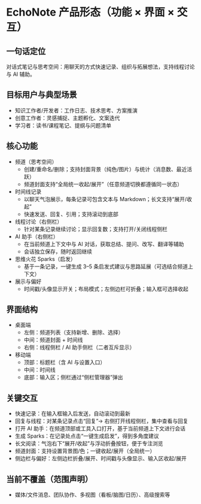 # EchoNote 产品形态（功能 × 界面 × 交互）

## 一句话定位
对话式笔记与思考空间：用聊天的方式快速记录、组织与拓展想法，支持线程讨论与 AI 辅助。

## 目标用户与典型场景
- 知识工作者/开发者：工作日志、技术思考、方案推演
- 创意工作者：灵感捕捉、主题孵化、文案迭代
- 学习者：读书/课程笔记、提纲与问题清单

## 核心功能
- 频道（思考空间）
  - 创建/重命名/删除；支持封面背景（纯色/图片）与统计（消息数、最近活跃）
  - 频道封面支持“全局统一收起/展开”（任意频道切换都遵循同一状态）
- 时间线记录
  - 以聊天气泡展示，每条记录可包含文本与 Markdown；长文支持“展开/收起”
  - 快速发送、回复、引用；支持滚动到底部
- 线程讨论（右侧栏）
  - 针对某条记录继续讨论；显示回复数；支持打开/关闭线程侧栏
- AI 助手（右侧栏）
  - 在当前频道上下文中与 AI 对话，获取总结、提问、改写、翻译等辅助
  - 会话独立保存，随时返回继续
- 思维火花 Sparks（启发）
  - 基于一条记录，一键生成 3–5 条启发式建议与思路延展（可选结合频道上下文）
- 展示与偏好
  - 时间戳/头像显示开关；布局模式；左侧边栏可折叠；输入框可选择收起

## 界面结构
- 桌面端
  - 左侧：频道列表（支持新增、删除、选择）
  - 中间：频道封面 + 时间线
  - 右侧：线程侧栏 / AI 助手侧栏（二者互斥显示）
- 移动端
  - 顶部：标题栏（含 AI 与设置入口）
  - 中间：时间线
  - 底部：输入区；侧栏通过“侧栏管理器”弹出

## 关键交互
- 快速记录：在输入框输入后发送，自动滚动到最新
- 回复与线程：对某条记录点击“回复”→ 右侧打开线程侧栏，集中查看与回复
- 打开 AI 助手：在频道顶部或工具入口打开，基于当前频道上下文进行会话
- 生成 Sparks：在记录处点击“一键生成启发”，得到多角度建议
- 长文阅读：气泡右下“展开/收起”与浮动折叠按钮，便于专注浏览
- 频道封面：支持设置背景图/色；一键收起/展开（全局统一）
- 侧边栏与偏好：左侧边栏折叠/展开、时间戳与头像显示、输入区收起/展开

## 当前不覆盖（范围声明）
- 媒体/文件消息、团队协作、多视图（看板/脑图/日历）、高级搜索等

